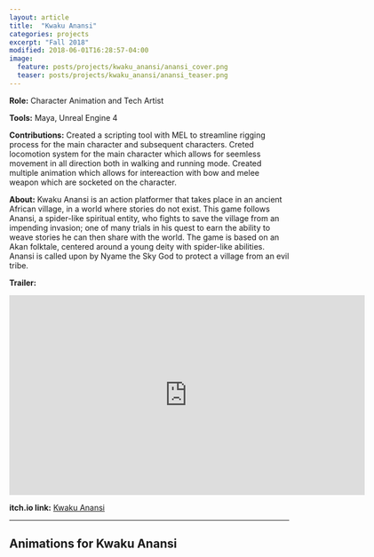 ```yaml
---
layout: article
title:  "Kwaku Anansi"
categories: projects
excerpt: "Fall 2018"
modified: 2018-06-01T16:28:57-04:00
image:
  feature: posts/projects/kwaku_anansi/anansi_cover.png
  teaser: posts/projects/kwaku_anansi/anansi_teaser.png
---
```


**Role:** Character Animation and Tech Artist

**Tools:** Maya, Unreal Engine 4

**Contributions:** Created a scripting tool with MEL to streamline rigging process for the main character and subsequent characters. Creted locomotion system for the main character which allows for seemless movement in all direction both in walking and running mode. Created multiple animation which allows for intereaction with bow and melee weapon which are socketed on the character.

**About:** Kwaku Anansi is an action platformer that takes place in an ancient African village, in a world where stories do not exist. This game follows Anansi, a spider-like spiritual entity, who fights to save the village from an impending invasion; one of many trials in his quest to earn the ability to weave stories he can then share with the world.
The game is based on an Akan folktale, centered around a young deity with spider-like abilities. Anansi is called upon by Nyame the Sky God to protect a village from an evil tribe.

**Trailer:**
<iframe src="https://player.vimeo.com/video/334234739" width="640" height="360" frameborder="0" allow="autoplay; fullscreen" allowfullscreen></iframe>

**itch.io link:** <a href="https://hightideinteractive.itch.io/kwaku-anansi">Kwaku Anansi</a>

<hr />

## Animations for Kwaku Anansi

